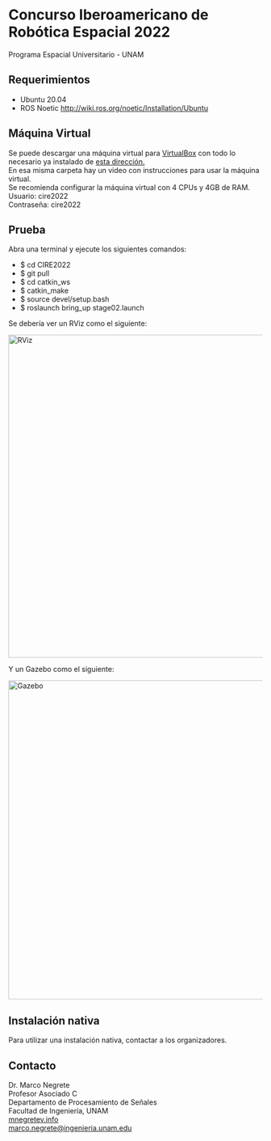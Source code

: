 # Concurso Iberoamericano de Robótica Espacial 2022
Programa Espacial Universitario - UNAM


## Requerimientos

* Ubuntu 20.04
* ROS Noetic http://wiki.ros.org/noetic/Installation/Ubuntu

## Máquina Virtual

Se puede descargar una máquina virtual para [VirtualBox](https://www.virtualbox.org/wiki/Downloads) con todo lo necesario ya instalado de [esta dirección.](https://drive.google.com/drive/folders/1DYhmegVFEz7VA69uncpYsL8Ck0HbaIEz?usp=sharing) <br>
En esa misma carpeta hay un video con instrucciones para usar la máquina virtual. <br>
Se recomienda configurar la máquina virtual con 4 CPUs y 4GB de RAM.
Usuario: cire2022 <br>
Contraseña: cire2022

## Prueba

Abra una terminal y ejecute los siguientes comandos:

* $ cd CIRE2022
* $ git pull
* $ cd catkin_ws
* $ catkin_make
* $ source devel/setup.bash
* $ roslaunch bring_up stage02.launch

Se debería ver un RViz como el siguiente:

<img src="https://github.com/mnegretev/CIRE2022/blob/master/Media/rviz.png" alt="RViz" width="639"/>

Y un Gazebo como el siguiente:

<img src="https://github.com/mnegretev/CIRE2022/blob/master/Media/gazebo.png" alt="Gazebo" width="631"/>

## Instalación nativa

Para utilizar una instalación nativa, contactar a los organizadores. 

## Contacto
Dr. Marco Negrete<br>
Profesor Asociado C<br>
Departamento de Procesamiento de Señales<br>
Facultad de Ingeniería, UNAM <br>
[mnegretev.info](http://mnegretev.info)<br>
marco.negrete@ingenieria.unam.edu<br>

